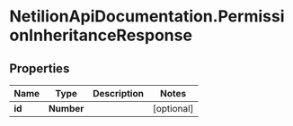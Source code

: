 # NetilionApiDocumentation.PermissionInheritanceResponse

## Properties
Name | Type | Description | Notes
------------ | ------------- | ------------- | -------------
**id** | **Number** |  | [optional] 


